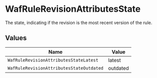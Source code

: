 # WafRuleRevisionAttributesState

The state, indicating if the revision is the most recent version of the rule.


## Values

| Name                                     | Value                                    |
| ---------------------------------------- | ---------------------------------------- |
| `WafRuleRevisionAttributesStateLatest`   | latest                                   |
| `WafRuleRevisionAttributesStateOutdated` | outdated                                 |